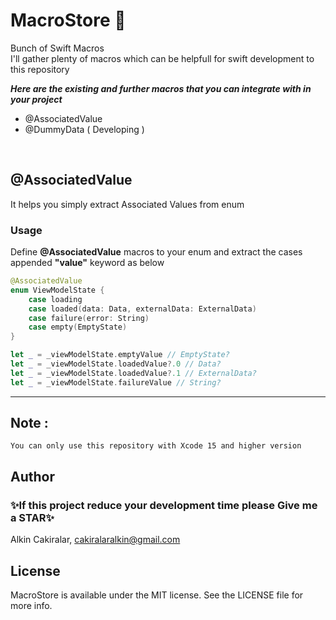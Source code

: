 # MacroStore :rocket:

Bunch of Swift Macros
<br/>
I'll gather plenty of macros which can be helpfull for swift development to this repository

_**Here are the existing and further macros that you can integrate with in your project**_

- @AssociatedValue
- @DummyData ( Developing )

<br/>

## @AssociatedValue

It helps you simply extract Associated Values from enum

### Usage

Define <b>@AssociatedValue</b> macros to your enum and extract the cases appended <b>"value"</b> keyword as below

```Swift
@AssociatedValue
enum ViewModelState {
    case loading
    case loaded(data: Data, externalData: ExternalData)
    case failure(error: String)
    case empty(EmptyState)
}

let _ = _viewModelState.emptyValue // EmptyState?
let _ = _viewModelState.loadedValue?.0 // Data?
let _ = _viewModelState.loadedValue?.1 // ExternalData?
let _ = _viewModelState.failureValue // String?
```

---

## Note :
    You can only use this repository with Xcode 15 and higher version
    
## Author
### ✨If this project reduce your development time please Give me a STAR✨

Alkin Cakiralar, cakiralaralkin@gmail.com

## License

MacroStore is available under the MIT license. See the LICENSE file for more info.

